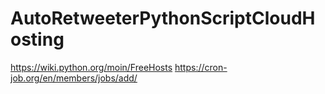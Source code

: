 # AutoRetweeterPythonScriptCloudHosting
https://wiki.python.org/moin/FreeHosts  https://cron-job.org/en/members/jobs/add/
